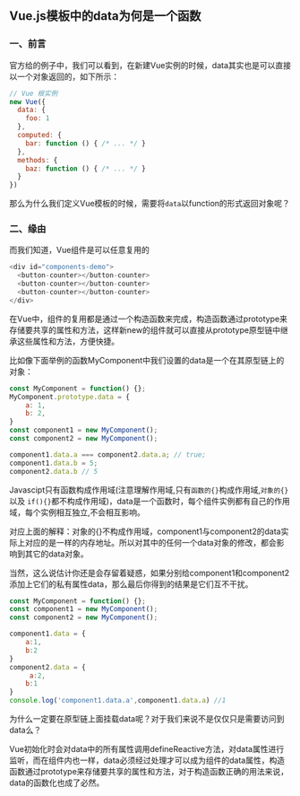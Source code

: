 ## Vue.js模板中的data为何是一个函数

### 一、前言

官方给的例子中，我们可以看到，在新建Vue实例的时候，data其实也是可以直接以一个对象返回的，如下所示：

```javascript
// Vue 根实例
new Vue({
  data: {
    foo: 1
  },
  computed: {
    bar: function () { /* ... */ }
  },
  methods: {
    baz: function () { /* ... */ }
  }
})
```

那么为什么我们定义Vue模板的时候，需要将`data`以function的形式返回对象呢？

### 二、缘由

而我们知道，Vue组件是可以任意复用的

```javascript
<div id="components-demo">
  <button-counter></button-counter>
  <button-counter></button-counter>
  <button-counter></button-counter>
</div>
```

在Vue中，组件的复用都是通过一个构造函数来完成，构造函数通过prototype来存储要共享的属性和方法，这样新new的组件就可以直接从prototype原型链中继承这些属性和方法，方便快捷。

比如像下面举例的函数MyComponent中我们设置的data是一个在其原型链上的对象：

```javascript
const MyComponent = function() {};
MyComponent.prototype.data = {
    a: 1,
    b: 2,
}
const component1 = new MyComponent();
const component2 = new MyComponent();

component1.data.a === component2.data.a; // true;
component1.data.b = 5;
component2.data.b // 5
```

Javascipt只有函数构成作用域(注意理解作用域,只有`函数的{}`构成作用域,`对象的{}`以及 `if(){}`都不构成作用域)，data是一个函数时，每个组件实例都有自己的作用域，每个实例相互独立,不会相互影响。

对应上面的解释：对象的{}不构成作用域，component1与component2的data实际上对应的是一样的内存地址。所以对其中的任何一个data对象的修改，都会影响到其它的data对象。

当然，这么说估计你还是会存留着疑惑，如果分别给component1和component2添加上它们的私有属性data，那么最后你得到的结果是它们互不干扰。

```javascript
const MyComponent = function() {};
const component1 = new MyComponent();
const component2 = new MyComponent();

component1.data = {
    a:1,
    b:2
}
component2.data = {
     a:2,
    b:1
}
console.log('component1.data.a',component1.data.a) //1
```

为什么一定要在原型链上面挂载data呢？对于我们来说不是仅仅只是需要访问到data么？

Vue初始化时会对data中的所有属性调用defineReactive方法，对data属性进行监听，而在组件内也一样，data必须经过处理才可以成为组件的data属性，构造函数通过prototype来存储要共享的属性和方法，对于构造函数正确的用法来说，data的函数化也成了必然。